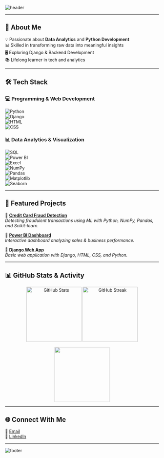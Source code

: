 <!-- Profile Banner -->
![header](https://capsule-render.vercel.app/api?type=waving&color=0:FFB347,100:FFCC33&height=200&section=header&text=Hi%20I'm%20Ramya%20R%20👩‍💻&fontSize=40&fontColor=ffffff&animation=fadeIn&fontAlignY=35)

---

## 🚀 About Me  
💡 Passionate about **Data Analytics** and **Python Development**  
📊 Skilled in transforming raw data into meaningful insights  
🖥️ Exploring Django & Backend Development  
📚 Lifelong learner in tech and analytics  

---

## 🛠️ Tech Stack  

### 💻 Programming & Web Development  
![Python](https://img.shields.io/badge/Python-3776AB?style=for-the-badge&logo=python&logoColor=white)  
![Django](https://img.shields.io/badge/Django-092E20?style=for-the-badge&logo=django&logoColor=white)  
![HTML](https://img.shields.io/badge/HTML5-E34F26?style=for-the-badge&logo=html5&logoColor=white)  
![CSS](https://img.shields.io/badge/CSS3-1572B6?style=for-the-badge&logo=css3&logoColor=white)  

### 📊 Data Analytics & Visualization  
![SQL](https://img.shields.io/badge/SQL-336791?style=for-the-badge&logo=postgresql&logoColor=white)  
![Power BI](https://img.shields.io/badge/Power%20BI-F2C811?style=for-the-badge&logo=powerbi&logoColor=black)  
![Excel](https://img.shields.io/badge/Excel-217346?style=for-the-badge&logo=microsoft-excel&logoColor=white)  
![NumPy](https://img.shields.io/badge/Numpy-013243?style=for-the-badge&logo=numpy&logoColor=white)  
![Pandas](https://img.shields.io/badge/Pandas-150458?style=for-the-badge&logo=pandas&logoColor=white)  
![Matplotlib](https://img.shields.io/badge/Matplotlib-11557C?style=for-the-badge&logo=plotly&logoColor=white)  
![Seaborn](https://img.shields.io/badge/Seaborn-9C27B0?style=for-the-badge)  

---

## 📌 Featured Projects  

🔹 [**Credit Card Fraud Detection**](https://github.com/ramya-r-reddy/credit_card_fraud_detection_using_machinelearning)  
*Detecting fraudulent transactions using ML with Python, NumPy, Pandas, and Scikit-learn.*  

🔹 [**Power BI Dashboard**](#)  
*Interactive dashboard analyzing sales & business performance.*  

🔹 [**Django Web App**](#)  
*Basic web application with Django, HTML, CSS, and Python.*  

---

## 📊 GitHub Stats & Activity  

<p align="center">
  <img src="https://github-readme-stats.vercel.app/api?username=ramya-r-reddy&show_icons=true&theme=tokyonight" alt="GitHub Stats" height="180"/>
  <img src="https://github-readme-streak-stats.herokuapp.com/?user=ramya-r-reddy&theme=tokyonight" alt="GitHub Streak" height="180"/>
</p>  

<p align="center">
  <img src="https://github-readme-stats.vercel.app/api/top-langs/?username=ramya-r-reddy&layout=compact&theme=tokyonight" height="180"/>
</p>  

---

## 🌐 Connect With Me  
📧 [Email](mailto:ramyar4241@gmail.com)  
💼 [LinkedIn](https://www.linkedin.com/in/ramya-r-reddy/)  

---

<!-- Footer Banner -->
![footer](https://capsule-render.vercel.app/api?type=waving&color=0:FFB347,100:FFCC33&height=150&section=footer)
